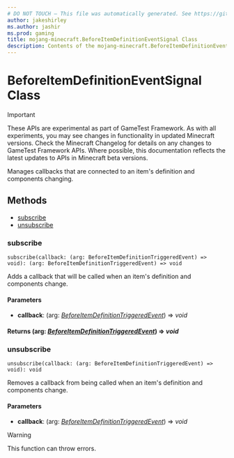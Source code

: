 ```yaml
---
# DO NOT TOUCH — This file was automatically generated. See https://github.com/Mojang/MinecraftScriptingApiDocsGenerator to modify descriptions, examples, etc.
author: jakeshirley
ms.author: jashir
ms.prod: gaming
title: mojang-minecraft.BeforeItemDefinitionEventSignal Class
description: Contents of the mojang-minecraft.BeforeItemDefinitionEventSignal class.
---
```

# BeforeItemDefinitionEventSignal Class
>[!IMPORTANT]
>These APIs are experimental as part of GameTest Framework. As with all experiments, you may see changes in functionality in updated Minecraft versions. Check the Minecraft Changelog for details on any changes to GameTest Framework APIs. Where possible, this documentation reflects the latest updates to APIs in Minecraft beta versions.

Manages callbacks that are connected to an item's definition and components changing.

## Methods
- [subscribe](#subscribe)
- [unsubscribe](#unsubscribe)
  
### **subscribe**
`
subscribe(callback: (arg: BeforeItemDefinitionTriggeredEvent) => void): (arg: BeforeItemDefinitionTriggeredEvent) => void
`

Adds a callback that will be called when an item's definition and components change.
#### **Parameters**
- **callback**: (arg: [*BeforeItemDefinitionTriggeredEvent*](BeforeItemDefinitionTriggeredEvent.md)) => *void*

#### **Returns** (arg: [*BeforeItemDefinitionTriggeredEvent*](BeforeItemDefinitionTriggeredEvent.md)) => *void*


### **unsubscribe**
`
unsubscribe(callback: (arg: BeforeItemDefinitionTriggeredEvent) => void): void
`

Removes a callback from being called when an item's definition and components change.
#### **Parameters**
- **callback**: (arg: [*BeforeItemDefinitionTriggeredEvent*](BeforeItemDefinitionTriggeredEvent.md)) => *void*


> [!WARNING]
> This function can throw errors.

